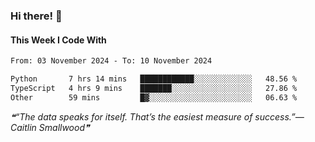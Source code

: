 ### Hi there! 👋

#### This Week I Code With
<!--START_SECTION:waka-->

```txt
From: 03 November 2024 - To: 10 November 2024

Python       7 hrs 14 mins   ████████████░░░░░░░░░░░░░   48.56 %
TypeScript   4 hrs 9 mins    ███████░░░░░░░░░░░░░░░░░░   27.86 %
Other        59 mins         █▓░░░░░░░░░░░░░░░░░░░░░░░   06.63 %
```

<!--END_SECTION:waka-->

<!--STARTS_HERE_QUOTE_README-->
<i>❝“The data speaks for itself. That’s the easiest measure of success.”— Caitlin Smallwood❞</i>
<!--ENDS_HERE_QUOTE_README-->
